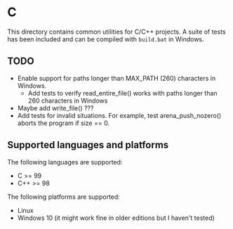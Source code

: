 # C
This directory contains common utilities for C/C++ projects. A suite of tests has been included and can be compiled with `build.bat` in Windows.

## TODO
- Enable support for paths longer than MAX_PATH (260) characters in Windows.
    - Add tests to verify read_entire_file() works with paths longer than 260 characters in Windows
- Maybe add write_file() ???
- Add tests for invalid situations. For example, test arena_push_nozero() aborts the program if size == 0.

## Supported languages and platforms
The following languages are supported:
- C >= 99
- C++ >= 98

The following platforms are supported:
- Linux
- Windows 10 (it might work fine in older editions but I haven't tested)
